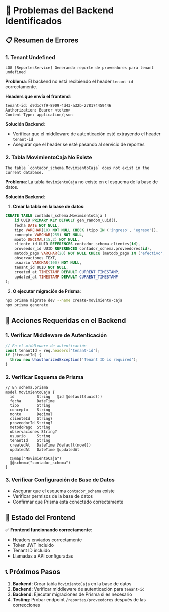 # 🚨 Problemas del Backend Identificados

## 📋 Resumen de Errores

### 1. **Tenant Undefined**
```
LOG [ReportesService] Generando reporte de proveedores para tenant undefined
```

**Problema**: El backend no está recibiendo el header `tenant-id` correctamente.

**Headers que envía el frontend**:
```
tenant-id: d9d1c7f9-8909-4d43-a32b-278174459446
Authorization: Bearer <token>
Content-Type: application/json
```

**Solución Backend**:
- Verificar que el middleware de autenticación esté extrayendo el header `tenant-id`
- Asegurar que el header se esté pasando al servicio de reportes

### 2. **Tabla MovimientoCaja No Existe**
```
The table `contador_schema.MovimientoCaja` does not exist in the current database.
```

**Problema**: La tabla `MovimientoCaja` no existe en el esquema de la base de datos.

**Solución Backend**:
1. **Crear la tabla en la base de datos**:
```sql
CREATE TABLE contador_schema.MovimientoCaja (
    id UUID PRIMARY KEY DEFAULT gen_random_uuid(),
    fecha DATE NOT NULL,
    tipo VARCHAR(10) NOT NULL CHECK (tipo IN ('ingreso', 'egreso')),
    concepto VARCHAR(255) NOT NULL,
    monto DECIMAL(15,2) NOT NULL,
    cliente_id UUID REFERENCES contador_schema.clientes(id),
    proveedor_id UUID REFERENCES contador_schema.proveedores(id),
    metodo_pago VARCHAR(20) NOT NULL CHECK (metodo_pago IN ('efectivo', 'transferencia', 'cheque', 'tarjeta', 'pendiente')),
    observaciones TEXT,
    usuario VARCHAR(100) NOT NULL,
    tenant_id UUID NOT NULL,
    created_at TIMESTAMP DEFAULT CURRENT_TIMESTAMP,
    updated_at TIMESTAMP DEFAULT CURRENT_TIMESTAMP
);
```

2. **O ejecutar migración de Prisma**:
```bash
npx prisma migrate dev --name create-movimiento-caja
npx prisma generate
```

## 🔧 Acciones Requeridas en el Backend

### 1. **Verificar Middleware de Autenticación**
```typescript
// En el middleware de autenticación
const tenantId = req.headers['tenant-id'];
if (!tenantId) {
  throw new UnauthorizedException('Tenant ID is required');
}
```

### 2. **Verificar Esquema de Prisma**
```prisma
// En schema.prisma
model MovimientoCaja {
  id          String   @id @default(uuid())
  fecha       DateTime
  tipo        String
  concepto    String
  monto       Decimal
  clienteId   String?
  proveedorId String?
  metodoPago  String
  observaciones String?
  usuario     String
  tenantId    String
  createdAt   DateTime @default(now())
  updatedAt   DateTime @updatedAt

  @@map("MovimientoCaja")
  @@schema("contador_schema")
}
```

### 3. **Verificar Configuración de Base de Datos**
- Asegurar que el esquema `contador_schema` existe
- Verificar permisos de la base de datos
- Confirmar que Prisma está conectado correctamente

## 🎯 Estado del Frontend

✅ **Frontend funcionando correctamente**:
- Headers enviados correctamente
- Token JWT incluido
- Tenant ID incluido
- Llamadas a API configuradas

## 📞 Próximos Pasos

1. **Backend**: Crear tabla `MovimientoCaja` en la base de datos
2. **Backend**: Verificar middleware de autenticación para `tenant-id`
3. **Backend**: Ejecutar migraciones de Prisma si es necesario
4. **Testing**: Probar endpoint `/reportes/proveedores` después de las correcciones
